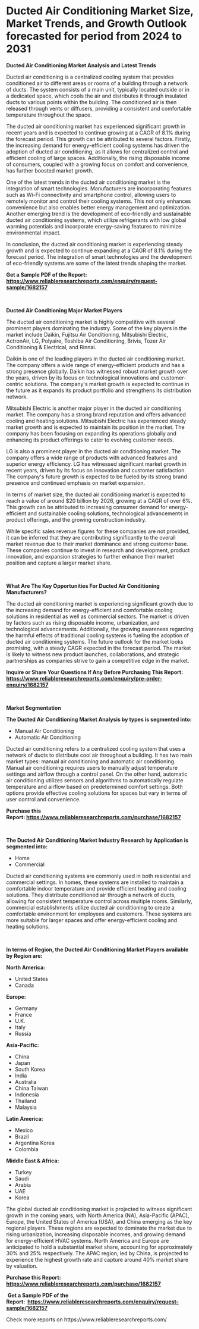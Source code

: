 <p><h1>Ducted Air Conditioning Market Size, Market Trends, and Growth Outlook forecasted for period from 2024 to 2031</h1></p><p><strong>Ducted Air Conditioning Market Analysis and Latest Trends</strong></p>
<p><p>Ducted air conditioning is a centralized cooling system that provides conditioned air to different areas or rooms of a building through a network of ducts. The system consists of a main unit, typically located outside or in a dedicated space, which cools the air and distributes it through insulated ducts to various points within the building. The conditioned air is then released through vents or diffusers, providing a consistent and comfortable temperature throughout the space.</p><p>The ducted air conditioning market has experienced significant growth in recent years and is expected to continue growing at a CAGR of 8.1% during the forecast period. This growth can be attributed to several factors. Firstly, the increasing demand for energy-efficient cooling systems has driven the adoption of ducted air conditioning, as it allows for centralized control and efficient cooling of large spaces. Additionally, the rising disposable income of consumers, coupled with a growing focus on comfort and convenience, has further boosted market growth.</p><p>One of the latest trends in the ducted air conditioning market is the integration of smart technologies. Manufacturers are incorporating features such as Wi-Fi connectivity and smartphone control, allowing users to remotely monitor and control their cooling systems. This not only enhances convenience but also enables better energy management and optimization. Another emerging trend is the development of eco-friendly and sustainable ducted air conditioning systems, which utilize refrigerants with low global warming potentials and incorporate energy-saving features to minimize environmental impact.</p><p>In conclusion, the ducted air conditioning market is experiencing steady growth and is expected to continue expanding at a CAGR of 8.1% during the forecast period. The integration of smart technologies and the development of eco-friendly systems are some of the latest trends shaping the market.</p></p>
<p><strong>Get a Sample PDF of the Report:&nbsp; <a href="https://www.reliableresearchreports.com/enquiry/request-sample/1682157">https://www.reliableresearchreports.com/enquiry/request-sample/1682157</a></strong></p>
<p>&nbsp;</p>
<p><strong>Ducted Air Conditioning Major Market Players</strong></p>
<p><p>The ducted air conditioning market is highly competitive with several prominent players dominating the industry. Some of the key players in the market include Daikin, Fujitsu Air Conditioning, Mitsubishi Electric, ActronAir, LG, Polyaire, Toshiba Air Conditioning, Brivis, Tozer Air Conditioning & Electrical, and Rinnai. </p><p>Daikin is one of the leading players in the ducted air conditioning market. The company offers a wide range of energy-efficient products and has a strong presence globally. Daikin has witnessed robust market growth over the years, driven by its focus on technological innovations and customer-centric solutions. The company's market growth is expected to continue in the future as it expands its product portfolio and strengthens its distribution network.</p><p>Mitsubishi Electric is another major player in the ducted air conditioning market. The company has a strong brand reputation and offers advanced cooling and heating solutions. Mitsubishi Electric has experienced steady market growth and is expected to maintain its position in the market. The company has been focusing on expanding its operations globally and enhancing its product offerings to cater to evolving customer needs.</p><p>LG is also a prominent player in the ducted air conditioning market. The company offers a wide range of products with advanced features and superior energy efficiency. LG has witnessed significant market growth in recent years, driven by its focus on innovation and customer satisfaction. The company's future growth is expected to be fueled by its strong brand presence and continued emphasis on market expansion.</p><p>In terms of market size, the ducted air conditioning market is expected to reach a value of around $20 billion by 2026, growing at a CAGR of over 6%. This growth can be attributed to increasing consumer demand for energy-efficient and sustainable cooling solutions, technological advancements in product offerings, and the growing construction industry.</p><p>While specific sales revenue figures for these companies are not provided, it can be inferred that they are contributing significantly to the overall market revenue due to their market dominance and strong customer base. These companies continue to invest in research and development, product innovation, and expansion strategies to further enhance their market position and capture a larger market share.</p></p>
<p>&nbsp;</p>
<p><strong>What Are The Key Opportunities For Ducted Air Conditioning Manufacturers?</strong></p>
<p><p>The ducted air conditioning market is experiencing significant growth due to the increasing demand for energy-efficient and comfortable cooling solutions in residential as well as commercial sectors. The market is driven by factors such as rising disposable income, urbanization, and technological advancements. Additionally, the growing awareness regarding the harmful effects of traditional cooling systems is fueling the adoption of ducted air conditioning systems. The future outlook for the market looks promising, with a steady CAGR expected in the forecast period. The market is likely to witness new product launches, collaborations, and strategic partnerships as companies strive to gain a competitive edge in the market.</p></p>
<p><strong>Inquire or Share Your Questions If Any Before Purchasing This Report: <a href="https://www.reliableresearchreports.com/enquiry/pre-order-enquiry/1682157">https://www.reliableresearchreports.com/enquiry/pre-order-enquiry/1682157</a></strong></p>
<p>&nbsp;</p>
<p><strong>Market Segmentation</strong></p>
<p><strong>The Ducted Air Conditioning Market Analysis by types is segmented into:</strong></p>
<p><ul><li>Manual Air Conditioning</li><li>Automatic Air Conditioning</li></ul></p>
<p><p>Ducted air conditioning refers to a centralized cooling system that uses a network of ducts to distribute cool air throughout a building. It has two main market types: manual air conditioning and automatic air conditioning. Manual air conditioning requires users to manually adjust temperature settings and airflow through a control panel. On the other hand, automatic air conditioning utilizes sensors and algorithms to automatically regulate temperature and airflow based on predetermined comfort settings. Both options provide effective cooling solutions for spaces but vary in terms of user control and convenience.</p></p>
<p><strong>Purchase this Report:&nbsp;<a href="https://www.reliableresearchreports.com/purchase/1682157">https://www.reliableresearchreports.com/purchase/1682157</a></strong></p>
<p>&nbsp;</p>
<p><strong>The Ducted Air Conditioning Market Industry Research by Application is segmented into:</strong></p>
<p><ul><li>Home</li><li>Commercial</li></ul></p>
<p><p>Ducted air conditioning systems are commonly used in both residential and commercial settings. In homes, these systems are installed to maintain a comfortable indoor temperature and provide efficient heating and cooling solutions. They distribute conditioned air through a network of ducts, allowing for consistent temperature control across multiple rooms. Similarly, commercial establishments utilize ducted air conditioning to create a comfortable environment for employees and customers. These systems are more suitable for larger spaces and offer energy-efficient cooling and heating solutions.</p></p>
<p>&nbsp;</p>
<p><strong>In terms of Region, the Ducted Air Conditioning Market Players available by Region are:</strong></p>
<p>
    <p> <strong> North America: </strong>
        <ul>
            <li>United States</li>
            <li>Canada</li>
        </ul>
        </p> 
    <p> <strong> Europe: </strong>
        <ul>
            <li>Germany</li>
            <li>France</li>
            <li>U.K.</li>
            <li>Italy</li>
            <li>Russia</li>
        </ul>
        </p> 
    <p> <strong> Asia-Pacific: </strong>
        <ul>
            <li>China</li>
            <li>Japan</li>
            <li>South Korea</li>
            <li>India</li>
            <li>Australia</li>
            <li>China Taiwan</li>
            <li>Indonesia</li>
            <li>Thailand</li>
            <li>Malaysia</li>
        </ul>
        </p> 
    <p> <strong> Latin America: </strong>
        <ul>
            <li>Mexico</li>
            <li>Brazil</li>
            <li>Argentina Korea</li>
            <li>Colombia</li>
        </ul>
        </p> 
    <p> <strong> Middle East & Africa: </strong>
        <ul>
            <li>Turkey</li>
            <li>Saudi</li>
            <li>Arabia</li>
            <li>UAE</li>
            <li>Korea</li>
        </ul>
    </p>
    </p>
<p><p>The global ducted air conditioning market is projected to witness significant growth in the coming years, with North America (NA), Asia-Pacific (APAC), Europe, the United States of America (USA), and China emerging as the key regional players. These regions are expected to dominate the market due to rising urbanization, increasing disposable incomes, and growing demand for energy-efficient HVAC systems. North America and Europe are anticipated to hold a substantial market share, accounting for approximately 30% and 25% respectively. The APAC region, led by China, is projected to experience the highest growth rate and capture around 40% market share by valuation.</p></p>
<p><strong>Purchase this Report: <a href="https://www.reliableresearchreports.com/purchase/1682157">https://www.reliableresearchreports.com/purchase/1682157</a></strong></p>
<p>&nbsp;<strong>Get a Sample PDF of the Report:&nbsp;&nbsp;<a href="https://www.reliableresearchreports.com/enquiry/request-sample/1682157">https://www.reliableresearchreports.com/enquiry/request-sample/1682157</a></strong></p>
<p><strong></strong></p>
<p>Check more reports on https://www.reliableresearchreports.com/</p>
